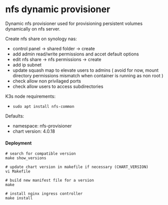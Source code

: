 # nfs dynamic provisioner

Dynamic nfs provisioner used for provisioning persistent volumes dynamically on nfs server.

Create nfs share on synology nas:
- control panel -> shared folder -> create
- add admin read/write permissions and accet default options
- edit nfs share -> nfs permissions -> create
- add ip subnet
- update squash map to elevate users to admins ( avoid for now, mount directory permissions mismatch when container is running as non root )
- check allow non privilaged ports
- check allow users to access subdirectories

K3s node requirements:
- `sudo apt install nfs-common`

Defaults:
- namespace: nfs-provisioner
- chart version: 4.0.18

#### Deployment
```
# search for compatible version
make show_versions

# update chart version in makefile if necessary (CHART_VERSION)
vi Makefile

# build new manifest file for a version
make

# install nginx ingress controller
make install
```
